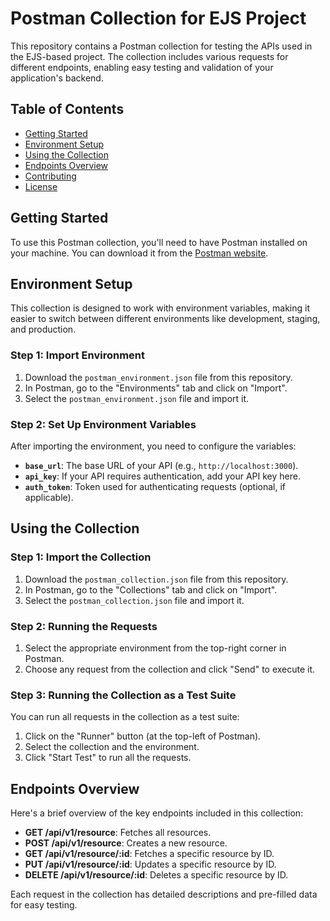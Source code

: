 # Postman Collection for EJS Project

This repository contains a Postman collection for testing the APIs used in the EJS-based project. The collection includes various requests for different endpoints, enabling easy testing and validation of your application's backend.

## Table of Contents
- [Getting Started](#getting-started)
- [Environment Setup](#environment-setup)
- [Using the Collection](#using-the-collection)
- [Endpoints Overview](#endpoints-overview)
- [Contributing](#contributing)
- [License](#license)

## Getting Started

To use this Postman collection, you'll need to have Postman installed on your machine. You can download it from the [Postman website](https://www.postman.com/downloads/).

## Environment Setup

This collection is designed to work with environment variables, making it easier to switch between different environments like development, staging, and production.

### Step 1: Import Environment

1. Download the `postman_environment.json` file from this repository.
2. In Postman, go to the "Environments" tab and click on "Import".
3. Select the `postman_environment.json` file and import it.

### Step 2: Set Up Environment Variables

After importing the environment, you need to configure the variables:

- **`base_url`**: The base URL of your API (e.g., `http://localhost:3000`).
- **`api_key`**: If your API requires authentication, add your API key here.
- **`auth_token`**: Token used for authenticating requests (optional, if applicable).

## Using the Collection

### Step 1: Import the Collection

1. Download the `postman_collection.json` file from this repository.
2. In Postman, go to the "Collections" tab and click on "Import".
3. Select the `postman_collection.json` file and import it.

### Step 2: Running the Requests

1. Select the appropriate environment from the top-right corner in Postman.
2. Choose any request from the collection and click "Send" to execute it.

### Step 3: Running the Collection as a Test Suite

You can run all requests in the collection as a test suite:

1. Click on the "Runner" button (at the top-left of Postman).
2. Select the collection and the environment.
3. Click "Start Test" to run all the requests.

## Endpoints Overview

Here's a brief overview of the key endpoints included in this collection:

- **GET /api/v1/resource**: Fetches all resources.
- **POST /api/v1/resource**: Creates a new resource.
- **GET /api/v1/resource/:id**: Fetches a specific resource by ID.
- **PUT /api/v1/resource/:id**: Updates a specific resource by ID.
- **DELETE /api/v1/resource/:id**: Deletes a specific resource by ID.

Each request in the collection has detailed descriptions and pre-filled data for easy testing.


